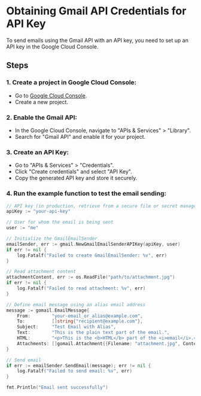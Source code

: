 # Obtaining Gmail API Credentials for API Key

To send emails using the Gmail API with an API key, you need to set up an API key in the Google Cloud Console.

## Steps

### 1. Create a project in Google Cloud Console:

- Go to [Google Cloud Console](https://console.cloud.google.com/).
- Create a new project.

### 2. Enable the Gmail API:

- In the Google Cloud Console, navigate to "APIs & Services" > "Library".
- Search for "Gmail API" and enable it for your project.

### 3. Create an API Key:

- Go to "APIs & Services" > "Credentials".
- Click "Create credentials" and select "API Key".
- Copy the generated API key and store it securely.

### 4. Run the example function to test the email sending:


```go
// API key (in production, retrieve from a secure file or secret manager)
apiKey := "your-api-key"

// User for whom the email is being sent
user := "me"

// Initialize the GmailEmailSender
emailSender, err := gmail.NewGmailEmailSenderAPIKey(apiKey, user)
if err != nil {
    log.Fatalf("Failed to create GmailEmailSender: %v", err)
}

// Read attachment content
attachmentContent, err := os.ReadFile("path/to/attachment.jpg")
if err != nil {
    log.Fatalf("Failed to read attachment: %v", err)
}

// Define email message using an alias email address
message := gomail.EmailMessage{
    From:        "your-email_or_alias@example.com",
    To:          []string{"recipient@example.com"},
    Subject:     "Test Email with Alias",
    Text:        "This is the plain text part of the email.",
    HTML:        "<p>This is the <b>HTML</b> part of the <i>email</i>.</p>",
    Attachments: []gomail.Attachment{{Filename: "attachment.jpg", Content: attachmentContent}},
}

// Send email
if err := emailSender.SendEmail(message); err != nil {
    log.Fatalf("Failed to send email: %v", err)
}

fmt.Println("Email sent successfully")
```

